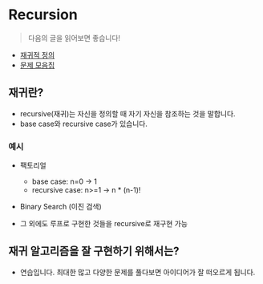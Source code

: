 # Recursion

> 다음의 글을 읽어보면 좋습니다!

- [재귀적 정의](https://en.wikipedia.org/wiki/Recursive_definition)
- [문제 모음집](https://www.geeksforgeeks.org/recursion-practice-problems-solutions/)

## 재귀란?

- recursive(재귀)는 자신을 정의할 때 자기 자신을 참조하는 것을 말합니다.
- base case와 recursive case가 있습니다.

### 예시

- 팩토리얼
    - base case: n=0 -> 1
    - recursive case: n>=1 -> n * (n-1)!

- Binary Search (이진 검색)

- 그 외에도 루프로 구현한 것들을 recursive로 재구현 가능

## 재귀 알고리즘을 잘 구현하기 위해서는?

- 연습입니다. 최대한 많고 다양한 문제를 풀다보면 아이디어가 잘 떠오르게 됩니다.

